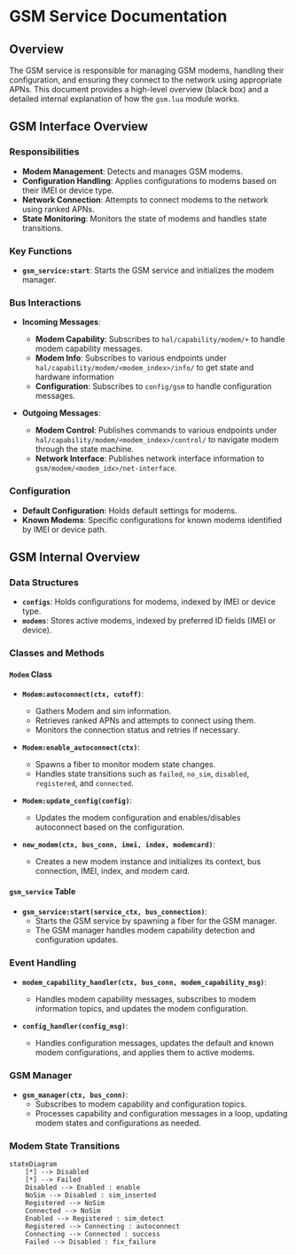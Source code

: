 # GSM Service Documentation

## Overview

The GSM service is responsible for managing GSM modems, handling their configuration, and ensuring they connect to the network using appropriate APNs. This document provides a high-level overview (black box) and a detailed internal explanation of how the `gsm.lua` module works.

## GSM Interface Overview

### Responsibilities

- **Modem Management**: Detects and manages GSM modems.
- **Configuration Handling**: Applies configurations to modems based on their IMEI or device type.
- **Network Connection**: Attempts to connect modems to the network using ranked APNs.
- **State Monitoring**: Monitors the state of modems and handles state transitions.

### Key Functions

- **`gsm_service:start`**: Starts the GSM service and initializes the modem manager.

### Bus Interactions

- **Incoming Messages**:
  - **Modem Capability**: Subscribes to `hal/capability/modem/+` to handle modem capability messages.
  - **Modem Info**: Subscribes to various endpoints under `hal/capability/modem/<modem_index>/info/` to get state and hardware information
  - **Configuration**: Subscribes to `config/gsm` to handle configuration messages.

- **Outgoing Messages**:
  - **Modem Control**: Publishes commands to various endpoints under `hal/capability/modem/<modem_index>/control/` to navigate modem through the state machine.
  - **Network Interface**: Publishes network interface information to `gsm/modem/<modem_idx>/net-interface`.

### Configuration

- **Default Configuration**: Holds default settings for modems.
- **Known Modems**: Specific configurations for known modems identified by IMEI or device path.

## GSM Internal Overview

### Data Structures

- **`configs`**: Holds configurations for modems, indexed by IMEI or device type.
- **`modems`**: Stores active modems, indexed by preferred ID fields (IMEI or device).

### Classes and Methods

#### `Modem` Class

- **`Modem:autoconnect(ctx, cutoff)`**:
  - Gathers Modem and sim information.
  - Retrieves ranked APNs and attempts to connect using them.
  - Monitors the connection status and retries if necessary.

- **`Modem:enable_autoconnect(ctx)`**:
  - Spawns a fiber to monitor modem state changes.
  - Handles state transitions such as `failed`, `no_sim`, `disabled`, `registered`, and `connected`.

- **`Modem:update_config(config)`**:
  - Updates the modem configuration and enables/disables autoconnect based on the configuration.

- **`new_modem(ctx, bus_conn, imei, index, modemcard)`**:
  - Creates a new modem instance and initializes its context, bus connection, IMEI, index, and modem card.

#### `gsm_service` Table

- **`gsm_service:start(service_ctx, bus_connection)`**:
  - Starts the GSM service by spawning a fiber for the GSM manager.
  - The GSM manager handles modem capability detection and configuration updates.

### Event Handling

- **`modem_capability_handler(ctx, bus_conn, modem_capability_msg)`**:
  - Handles modem capability messages, subscribes to modem information topics, and updates the modem configuration.

- **`config_handler(config_msg)`**:
  - Handles configuration messages, updates the default and known modem configurations, and applies them to active modems.

### GSM Manager

- **`gsm_manager(ctx, bus_conn)`**:
  - Subscribes to modem capability and configuration topics.
  - Processes capability and configuration messages in a loop, updating modem states and configurations as needed.

### Modem State Transitions

```mermaid
stateDiagram
    [*] --> Disabled
    [*] --> Failed
    Disabled --> Enabled : enable
    NoSim --> Disabled : sim_inserted
    Registered --> NoSim
    Connected --> NoSim
    Enabled --> Registered : sim_detect
    Registered --> Connecting : autoconnect
    Connecting --> Connected : success
    Failed --> Disabled : fix_failure
```

